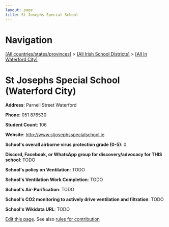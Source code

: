 ```yaml
---
layout: page
title: St Josephs Special School
---
```

# Navigation

[[All countries/states/provinces]](../../..) > [[All Irish School Districts]](../..) > [[All In Waterford City]](..)

# St Josephs Special School (Waterford City)

**Address**: Parnell Street Waterford

**Phone**: 051 876530

**Student Count**: 106

**Website**: <http://www.stjosephsspecialschool.ie>

**School's overall airborne virus protection grade (0-5)**: 0

**Discord, Facebook, or WhatsApp group for discovery/advocacy for THIS school**: TODO

**School's policy on Ventilation**: TODO

**School's Ventilation Work Completion**: TODO

**School's Air-Purification**: TODO

**School's CO2 monitoring to actively drive ventilation and filtration**: TODO

**School's Wikidata URL**: TODO


[Edit this page](https://github.com/ventilate-schools/Ireland/edit/main/./Waterford_City/St_Josephs_Special_School.md). See also [rules for contribution](../../../contribution-rules/)